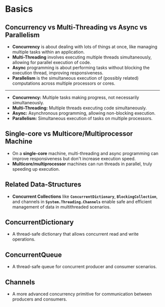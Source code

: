 # Basics

## **Concurrency vs Multi-Threading vs Async vs Parallelism**

- **Concurrency** is about dealing with lots of things at once, like managing multiple tasks within an application.
- **Multi-Threading** involves executing multiple threads simultaneously, allowing for parallel execution of code.
- **Async** programming is about performing tasks without blocking the execution thread, improving responsiveness.
- **Parallelism** is the simultaneous execution of (possibly related) computations across multiple processors or cores.

---

- **Concurrency:** Multiple tasks making progress, not necessarily simultaneously.
- **Multi-Threading:** Multiple threads executing code simultaneously.
- **Async:** Asynchronous programming, allowing non-blocking execution.
- **Parallelism:** Simultaneous execution of tasks on multiple processors.

## Single-core vs Multicore/Multiprocessor Machine

- On a **single-core** machine, multi-threading and async programming can improve responsiveness but don't increase execution speed.
- **Multicore/multiprocessor** machines can run threads in parallel, truly speeding up execution.

## Related Data-Structures

- **Concurrent Collections** like **`ConcurrentDictionary`**, **`BlockingCollection`**, and channels in **`System.Threading.Channels`** enable safe and efficient management of data in multithreaded scenarios.

## ConcurrentDictionary

- A thread-safe dictionary that allows concurrent read and write operations.

## ConcurrentQueue

- A thread-safe queue for concurrent producer and consumer scenarios.

## Channels

- A more advanced concurrency primitive for communication between producers and consumers.
